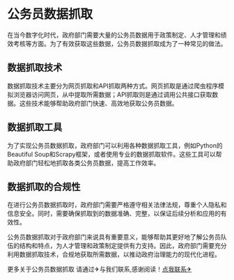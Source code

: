 # 公务员数据抓取

在当今数字化时代，政府部门需要大量的公务员数据用于政策制定、人才管理和绩效考核等方面。为了有效获取这些数据，公务员数据抓取成为了一种常见的做法。

## 数据抓取技术

数据抓取技术主要分为网页抓取和API抓取两种方式。网页抓取是通过爬虫程序模拟浏览器访问网页，从中提取所需数据；API抓取则是通过调用公共接口获取数据。这些技术能够帮助政府部门快速、高效地获取公务员数据。

## 数据抓取工具

为了实现公务员数据抓取，政府部门可以利用各种数据抓取工具，例如Python的Beautiful Soup和Scrapy框架，或者使用专业的数据抓取软件。这些工具可以帮助政府部门轻松地抓取各类公务员数据，提高工作效率。

## 数据抓取的合规性

在进行公务员数据抓取时，政府部门需要严格遵守相关法律法规，尊重个人隐私和信息安全。同时，需要确保抓取到的数据准确、完整，以保证后续分析和应用的有效性。

公务员数据抓取对于政府部门来说具有重要意义，能够帮助其更好地了解公务员队伍的结构和特点，为人才管理和政策制定提供有力支持。因此，政府部门需要充分利用数据抓取技术，合规地获取所需数据，以推动政府治理能力的现代化进程。

更多关于公务员数据抓取 请通过✈与我们联系,感谢阅读！[点我联系✈](https://ac.G208.com)